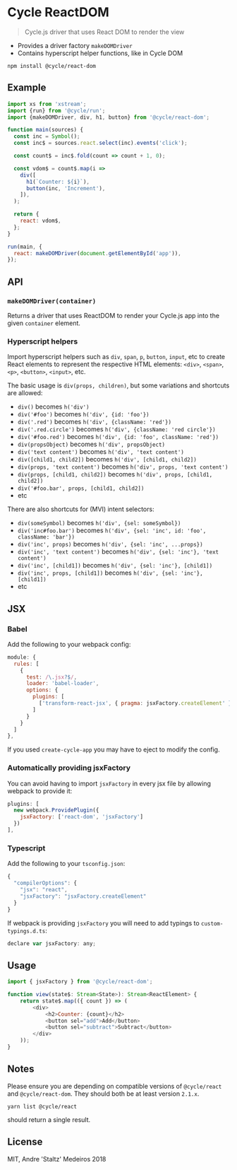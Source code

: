 # Cycle ReactDOM

> Cycle.js driver that uses React DOM to render the view

- Provides a driver factory `makeDOMDriver`
- Contains hyperscript helper functions, like in Cycle DOM

```
npm install @cycle/react-dom
```

## Example

```js
import xs from 'xstream';
import {run} from '@cycle/run';
import {makeDOMDriver, div, h1, button} from '@cycle/react-dom';

function main(sources) {
  const inc = Symbol();
  const inc$ = sources.react.select(inc).events('click');

  const count$ = inc$.fold(count => count + 1, 0);

  const vdom$ = count$.map(i =>
    div([
      h1(`Counter: ${i}`),
      button(inc, 'Increment'),
    ]),
  );

  return {
    react: vdom$,
  };
}

run(main, {
  react: makeDOMDriver(document.getElementById('app')),
});
```

## API

### `makeDOMDriver(container)`

Returns a driver that uses ReactDOM to render your Cycle.js app into the given `container` element.

### Hyperscript helpers

Import hyperscript helpers such as `div`, `span`, `p`, `button`, `input`, etc to create React elements to represent the respective HTML elements: `<div>`, `<span>`, `<p>`, `<button>`, `<input>`, etc.

The basic usage is `div(props, children)`, but some variations and shortcuts are allowed:

- `div()` becomes `h('div')`
- `div('#foo')` becomes `h('div', {id: 'foo'})`
- `div('.red')` becomes `h('div', {className: 'red'})`
- `div('.red.circle')` becomes `h('div', {className: 'red circle'})`
- `div('#foo.red')` becomes `h('div', {id: 'foo', className: 'red'})`
- `div(propsObject)` becomes `h('div', propsObject)`
- `div('text content')` becomes `h('div', 'text content')`
- `div([child1, child2])` becomes `h('div', [child1, child2])`
- `div(props, 'text content')` becomes `h('div', props, 'text content')`
- `div(props, [child1, child2])` becomes `h('div', props, [child1, child2])`
- `div('#foo.bar', props, [child1, child2])`
- etc

There are also shortcuts for (MVI) intent selectors:

- `div(someSymbol)` becomes `h('div', {sel: someSymbol})`
- `div('inc#foo.bar')` becomes `h('div', {sel: 'inc', id: 'foo', className: 'bar'})`
- `div('inc', props)` becomes `h('div', {sel: 'inc', ...props})`
- `div('inc', 'text content')` becomes `h('div', {sel: 'inc'}, 'text content')`
- `div('inc', [child1])` becomes `h('div', {sel: 'inc'}, [child1])`
- `div('inc', props, [child1])` becomes `h('div', {sel: 'inc'}, [child1])`
- etc

## JSX

### Babel

Add the following to your webpack config:

```js
module: {
  rules: [
    {
      test: /\.jsx?$/,
      loader: 'babel-loader',
      options: {
        plugins: [
          ['transform-react-jsx', { pragma: jsxFactory.createElement' }],
        ]
      }
    }
  ]
},
```

If you used `create-cycle-app` you may have to eject to modify the config.

### Automatically providing jsxFactory

You can avoid having to import `jsxFactory` in every jsx file by allowing webpack to provide it:

```js
plugins: [
  new webpack.ProvidePlugin({
    jsxFactory: ['react-dom', 'jsxFactory']
  })
],
```

### Typescript

Add the following to your `tsconfig.json`:

```js
{
  "compilerOptions": {
    "jsx": "react",
    "jsxFactory": "jsxFactory.createElement"
  }
}
```

If webpack is providing `jsxFactory` you will need to add typings to `custom-typings.d.ts`:

```js
declare var jsxFactory: any;
```


## Usage

```js
import { jsxFactory } from '@cycle/react-dom';

function view(state$: Stream<State>): Stream<ReactElement> {
    return state$.map(({ count }) => (
        <div>
            <h2>Counter: {count}</h2>
            <button sel="add">Add</button>
            <button sel="subtract">Subtract</button>
        </div>
    ));
}
```

## Notes

Please ensure you are depending on compatible versions of `@cycle/react` and `@cycle/react-dom`. They should both be at least version `2.1.x`.

```
yarn list @cycle/react
```

should return a single result.


## License

MIT, Andre 'Staltz' Medeiros 2018

